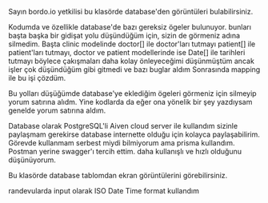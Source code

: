 Sayın bordo.io yetkilisi bu klasörde database'den görüntüleri bulabilirsiniz.

Kodumda ve özellikle database'de bazı gereksiz ögeler bulunuyor. bunları başta başka bir gidişat yolu düşündüğüm için, sizin de görmeniz adına silmedim.
Başta clinic modelinde doctor[] ile doctor'ları tutmayı patient[] ile patient'ları tutmayı, doctor ve patient modellerinde ise Date[] ile tarihleri tutmayı böylece çakışmaları daha kolay önleyeceğimi düşünmüştüm ancak işler çok düşündüğüm gibi gitmedi ve bazı buglar aldım
Sonrasında mapping ile bu işi çözdüm. 

Bu yolları düşüğümde database'ye eklediğim ögeleri görmeniz için silmeyip yorum satırına alıdm. Yine kodlarda da eğer ona yönelik bir şey yazdıysam genelde yorum satırına aldım.

Database olarak PostgreSQL'li Aiven cloud server ile kullandım sizinle paylaşmam gerekirse database internette olduğu için kolayca paylaşabilirim.
Görevde kullanmam serbest miydi bilmiyorum ama prisma kullandım. 
Postman yerine swagger'ı tercih ettim. daha kullanışlı ve hızlı olduğunu düşünüyorum.

Bu klasörde database tablomdan ekran görüntülerini görebilirsiniz.

randevularda input olarak ISO Date Time format kullandım